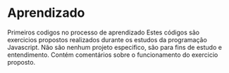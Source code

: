 # Aprendizado
Primeiros codigos no processo de aprendizado
Estes códigos são exercicios propostos realizados durante os estudos da programação Javascript. Não são nenhum projeto especifico, são para fins de estudo e entendimento.
Contém comentários sobre o funcionamento do exercicio proposto.
